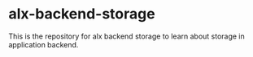 # alx-backend-storage

This is the repository for alx backend storage to learn about storage in application backend.
